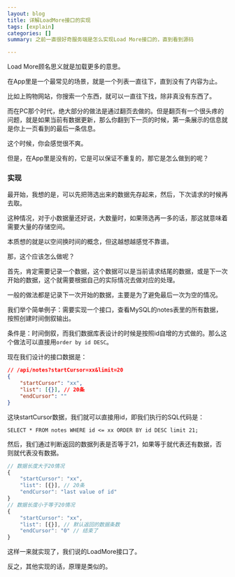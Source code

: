 ```yaml
---
layout: blog
title: 详解LoadMore接口的实现
tags: [explain]
categories: []
summary: 之前一直很好奇服务端是怎么实现Load More接口的，直到看到源码

---
```


Load More顾名思义就是加载更多的意思。

在App里是一个最常见的场景，就是一个列表一直往下，直到没有了内容为止。

比如上购物网站，你搜索一个东西，就可以一直往下找，除非真没有东西了。

而在PC那个时代，绝大部分的做法是通过翻页去做的。但是翻页有一个很头疼的问题，就是如果当前有数据更新，那么你翻到下一页的时候，第一条展示的信息就是你上一页看到的最后一条信息。

这个时候，你会感觉很不爽。

但是，在App里是没有的，它是可以保证不重复的，那它是怎么做到的呢？

### 实现

最开始，我想的是，可以先把筛选出来的数据先存起来，然后，下次请求的时候再去取。

这种情况，对于小数据量还好说，大数量时，如果筛选再一多的话，那这就意味着需要大量的存储空间。

本质想的就是以空间换时间的概念，但这越想越感觉不靠谱。

那，这个应该怎么做呢？

首先，肯定需要记录一个数据，这个数据可以是当前请求结尾的数据，或是下一次开始的数据，这个就需要根据自己的实际情况去做对应的处理。

一般的做法都是记录下一次开始的数据，主要是为了避免最后一次为空的情况。

我们举个简单例子：需要实现一个接口，查看MySQL的notes表里的所有数据，按照创建时间倒叙输出。

条件是：时间倒叙，而我们数据库表设计的时候是按照id自增的方式做的。那么这个做法可以直接用`order by id DESC`。

现在我们设计的接口数据是：

```json
// /api/notes?startCursor=xx&limit=20
{
	"startCursor": "xx",
	"list": [{}], // 20条
	"endCursor": ""
}
```

这块startCursor数据，我们就可以直接用id，即我们执行的SQL代码是：

```mysql
SELECT * FROM notes WHERE id <= xx ORDER BY id DESC limit 21;
```

然后，我们通过判断返回的数据列表是否等于21，如果等于就代表还有数据，否则就代表没有数据。

```js
// 数据长度大于20情况
{
	"startCursor": "xx",
	"list": [{}], // 20条
	"endCursor": "last value of id"
}
// 数据长度小于等于20情况
{
	"startCursor": "xx",
	"list": [{}], // 默认返回的数据条数
	"endCursor": "0" // 结束了
}
```

这样一来就实现了，我们说的LoadMore接口了。

反之，其他实现的话，原理是类似的。